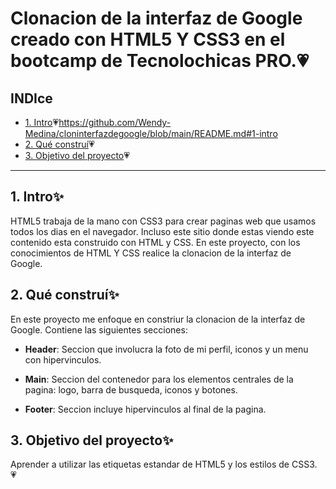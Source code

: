 # Clonacion de la interfaz  de Google  creado con HTML5 Y CSS3 en el bootcamp  de Tecnolochicas PRO.💗
## INDIce
* [1. Intro](#)💗https://github.com/Wendy-Medina/cloninterfazdegoogle/blob/main/README.md#1-intro
* [2. Qué construí](#)💗
* [3. Objetivo del proyecto](#)💗

****
## 1. Intro✨
HTML5 trabaja de la mano con CSS3 para crear paginas web que usamos todos los dias en el navegador. Incluso este sitio donde estas viendo este contenido esta construido con HTML y CSS.
En este proyecto, con los conocimientos de HTML Y CSS realice la clonacion de la interfaz de Google.

## 2.  Qué construí✨
En este proyecto me enfoque en constriur la clonacion de la interfaz de Google. Contiene las siguientes secciones:

* **Header**: Seccion que involucra la foto de mi perfil, iconos y un menu con hipervinculos.

* **Main**: Seccion del contenedor para los elementos centrales de la pagina: logo, barra de busqueda, iconos y botones.

* **Footer**: Seccion incluye hipervinculos al final de la pagina.

## 3. Objetivo del proyecto✨
Aprender a utilizar  las etiquetas estandar de HTML5 y los estilos de CSS3. 💗 
